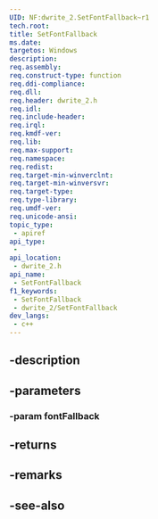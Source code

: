 ```yaml
---
UID: NF:dwrite_2.SetFontFallback~r1
tech.root: 
title: SetFontFallback
ms.date: 
targetos: Windows
description: 
req.assembly: 
req.construct-type: function
req.ddi-compliance: 
req.dll: 
req.header: dwrite_2.h
req.idl: 
req.include-header: 
req.irql: 
req.kmdf-ver: 
req.lib: 
req.max-support: 
req.namespace: 
req.redist: 
req.target-min-winverclnt: 
req.target-min-winversvr: 
req.target-type: 
req.type-library: 
req.umdf-ver: 
req.unicode-ansi: 
topic_type:
 - apiref
api_type:
 - 
api_location:
 - dwrite_2.h
api_name:
 - SetFontFallback
f1_keywords:
 - SetFontFallback
 - dwrite_2/SetFontFallback
dev_langs:
 - c++
---
```


## -description

## -parameters

### -param fontFallback

## -returns

## -remarks

## -see-also

